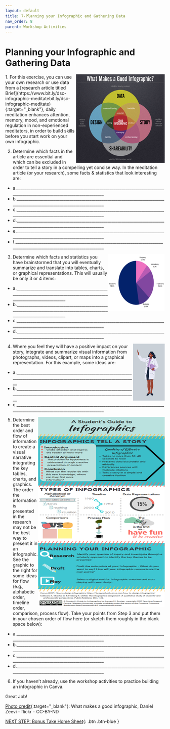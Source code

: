 ```yaml
---
layout: default
title: 7-Planning your Infographic and Gathering Data
nav_order: 8
parent: Workshop Activities
---
```

# Planning your Infographic and Gathering Data
<img src="images//infographics-planning-01.png" style="float:right;width:280px;height:280px;" alt="Infographic"> 
1. For this exercise, you can use your own research or use data from a [research article titled Brief](https://www.bit.ly/dsc-infographic-meditatebit.ly/dsc-infographic-meditate){:target="_blank"}, daily meditation enhances attention, memory, mood, and emotional regulation in non-experienced meditators, in order to build skills before you start work on your own infographic.

2. Determine which facts in the article are essential and which can be excluded in order to tell a story in a compelling yet concise way. In the meditation article (or your research), some facts & statistics that look interesting are:<br>
  - a.______________________________________________________________________________________________________________________
  - b.______________________________________________________________________________________________________________________
  - c.______________________________________________________________________________________________________________________
  - d.______________________________________________________________________________________________________________________
  - e.______________________________________________________________________________________________________________________
  - f.______________________________________________________________________________________________________________________
3. <img src="images//infographics-planning-02.png" style="float:right;width:180px;height:180px;" alt="Circular graph"> Determine which facts and statistics you have brainstormed that you will eventually summarize and translate into tables, charts, or graphical representations. This will usually be only 3 or 4 items:<br>
  - a.______________________________________________________________________________________________________________________
  - b.______________________________________________________________________________________________________________________
  - c.______________________________________________________________________________________________________________________
  - d.______________________________________________________________________________________________________________________
4. <img src="images//infographics-planning-03.png" style="float:right;width:100px;height:180px;" alt="graphic example">Where you feel they will have a positive impact on your story, integrate and summarize visual information from photographs, videos, clipart, or maps into a graphical representation. For this example, some ideas are:<br>
  - a.______________________________________________________________________________________________________________________
  - b.______________________________________________________________________________________________________________________
  - c.______________________________________________________________________________________________________________________

5. <img src="images//infographics-planning-04.png" style="float:right;width:400px;height:600px;" alt="Infographic example">Determine the best order and flow of information to create a visual narrative integrating the key tables, charts, and graphics. The order the information is presented in the research may not be the best way to present it in an infographic. See the graphic to the right for some ideas for flow (e.g., alphabetic order, timeline order, comparison, process flow). Take your points from Step 3 and put them in your chosen order of flow here (or sketch them roughly in the blank space below):<br>
  - a.______________________________________________________________________________________________________________________
  - b.______________________________________________________________________________________________________________________
  - c.______________________________________________________________________________________________________________________
  - d.______________________________________________________________________________________________________________________
6. If you haven’t already, use the workshop activities to practice building an infographic in Canva.

Great Job!

[Photo credit](https://www.flickr.com/photos/dashburst/8448339735/in/photolist-kee8qu-dSxX4V){:target="_blank"}: What makes a good infographic, Daniel Zeevi - flickr - CC-BY-ND

[NEXT STEP: Bonus Take Home Sheet](canva-bonus-sheet.html){: .btn .btn-blue }
